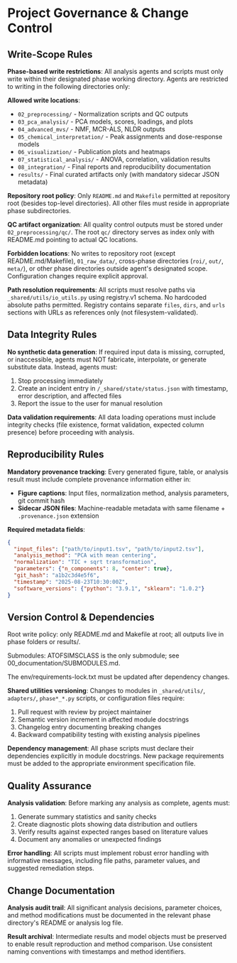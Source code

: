 # Project Governance & Change Control

## Write-Scope Rules

**Phase-based write restrictions**: All analysis agents and scripts must only write within their designated phase working directory. Agents are restricted to writing in the following directories only:

**Allowed write locations**:
- `02_preprocessing/` - Normalization scripts and QC outputs
- `03_pca_analysis/` - PCA models, scores, loadings, and plots  
- `04_advanced_mvs/` - NMF, MCR-ALS, NLDR outputs
- `05_chemical_interpretation/` - Peak assignments and dose-response models
- `06_visualization/` - Publication plots and heatmaps
- `07_statistical_analysis/` - ANOVA, correlation, validation results
- `08_integration/` - Final reports and reproducibility documentation
- `results/` - Final curated artifacts only (with mandatory sidecar JSON metadata)

**Repository root policy**: Only `README.md` and `Makefile` permitted at repository root (besides top-level directories). All other files must reside in appropriate phase subdirectories.

**QC artifact organization**: All quality control outputs must be stored under `02_preprocessing/qc/`. The root `qc/` directory serves as index only with README.md pointing to actual QC locations.

**Forbidden locations**: No writes to repository root (except README.md/Makefile), `01_raw_data/`, cross-phase directories (`roi/`, `out/`, `meta/`), or other phase directories outside agent's designated scope. Configuration changes require explicit approval.

**Path resolution requirements**: All scripts must resolve paths via `_shared/utils/io_utils.py` using registry.v1 schema. No hardcoded absolute paths permitted. Registry contains separate `files`, `dirs`, and `urls` sections with URLs as references only (not filesystem-validated).

## Data Integrity Rules

**No synthetic data generation**: If required input data is missing, corrupted, or inaccessible, agents must NOT fabricate, interpolate, or generate substitute data. Instead, agents must:

1. Stop processing immediately
2. Create an incident entry in `/_shared/state/status.json` with timestamp, error description, and affected files
3. Report the issue to the user for manual resolution

**Data validation requirements**: All data loading operations must include integrity checks (file existence, format validation, expected column presence) before proceeding with analysis.

## Reproducibility Rules

**Mandatory provenance tracking**: Every generated figure, table, or analysis result must include complete provenance information either in:
- **Figure captions**: Input files, normalization method, analysis parameters, git commit hash
- **Sidecar JSON files**: Machine-readable metadata with same filename + `.provenance.json` extension

**Required metadata fields**:
```json
{
  "input_files": ["path/to/input1.tsv", "path/to/input2.tsv"],
  "analysis_method": "PCA with mean centering",
  "normalization": "TIC + sqrt transformation", 
  "parameters": {"n_components": 8, "center": true},
  "git_hash": "a1b2c3d4e5f6",
  "timestamp": "2025-08-23T10:30:00Z",
  "software_versions": {"python": "3.9.1", "sklearn": "1.0.2"}
}
```

## Version Control & Dependencies

Root write policy: only README.md and Makefile at root; all outputs live in phase folders or results/.

Submodules: ATOFSIMSCLASS is the only submodule; see 00_documentation/SUBMODULES.md.

The env/requirements-lock.txt must be updated after dependency changes.

**Shared utilities versioning**: Changes to modules in `_shared/utils/`, `adapters/`, `phase*_*.py` scripts, or configuration files require:
1. Pull request with review by project maintainer
2. Semantic version increment in affected module docstrings
3. Changelog entry documenting breaking changes
4. Backward compatibility testing with existing analysis pipelines

**Dependency management**: All phase scripts must declare their dependencies explicitly in module docstrings. New package requirements must be added to the appropriate environment specification file.

## Quality Assurance

**Analysis validation**: Before marking any analysis as complete, agents must:
1. Generate summary statistics and sanity checks
2. Create diagnostic plots showing data distribution and outliers  
3. Verify results against expected ranges based on literature values
4. Document any anomalies or unexpected findings

**Error handling**: All scripts must implement robust error handling with informative messages, including file paths, parameter values, and suggested remediation steps.

## Change Documentation

**Analysis audit trail**: All significant analysis decisions, parameter choices, and method modifications must be documented in the relevant phase directory's README or analysis log file.

**Result archival**: Intermediate results and model objects must be preserved to enable result reproduction and method comparison. Use consistent naming conventions with timestamps and method identifiers.